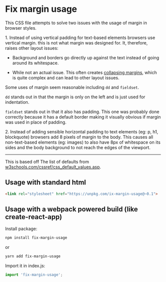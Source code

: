 # Fix margin usage

This CSS file attempts to solve two issues with the usage of margin in browser styles.

1\. Instead of using vertical padding for text-based elements browsers use vertical margin. this is not what margin was designed for. It, therefore, raises other layout issues:

- Background and borders go directly up against the text instead of going around its whitespace.

- While not an actual issue. This often creates [collapsing margins](https://developer.mozilla.org/en-US/docs/Web/CSS/CSS_Box_Model/Mastering_margin_collapsing), which is quite complex and can lead to other layout issues.
  
Some uses of margin seem reasonable including `dd` and `fieldset`.

`dd` stands out in that the margin is only on the left and is just used for indentation.

`fieldset` stands out in that it also has padding. This one was probably done correctly because it has a default border making it visually obvious if margin was used in place of padding.

2\. Instead of adding sensible horizontal padding to text elements (eg: p, h1, blockquote) browsers add 8 pixels of margin to the body. This causes all non-text-based elements (eg: images) to also have 8px of whitespace on its sides and the body background to not reach the edges of the viewport.

---

This is based off The list of defaults from [w3schools.com/cssref/css_default_values.asp](https://www.w3schools.com/cssref/css_default_values.asp).

## Usage with standard html

```html
<link rel="stylesheet" href="https://unpkg.com/ix-margin-usage@~0.1">
```

## Usage with a webpack powered build (like create-react-app)

Install package:

```bash
npm install fix-margin-usage
```

or

```bash
yarn add fix-margin-usage
```

Import it in index.js:

```javascript
import 'fix-margin-usage';
```
